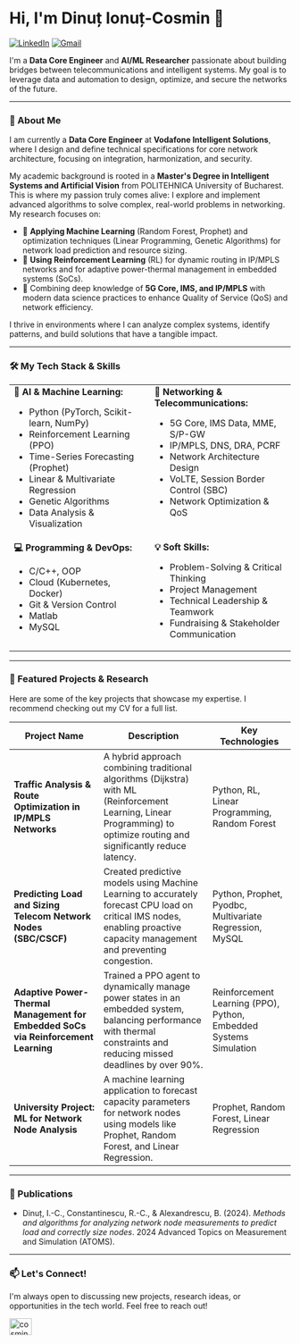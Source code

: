 # Hi, I'm Dinuț Ionuț-Cosmin 👋

<a href="https://www.linkedin.com/in/cosmin-dinut-419417214/"><img src="https://img.shields.io/badge/LinkedIn-0077B5?style=for-the-badge&logo=linkedin&logoColor=white" alt="LinkedIn"></a>
<a href="mailto:cosmindinut15@gmail.com"><img src="https://img.shields.io/badge/Gmail-D14836?style=for-the-badge&logo=gmail&logoColor=white" alt="Gmail"></a>

I'm a **Data Core Engineer** and **AI/ML Researcher** passionate about building bridges between telecommunications and intelligent systems. My goal is to leverage data and automation to design, optimize, and secure the networks of the future.

---

### 🚀 About Me

I am currently a **Data Core Engineer** at **Vodafone Intelligent Solutions**, where I design and define technical specifications for core network architecture, focusing on integration, harmonization, and security.

My academic background is rooted in a **Master's Degree in Intelligent Systems and Artificial Vision** from POLITEHNICA University of Bucharest. This is where my passion truly comes alive: I explore and implement advanced algorithms to solve complex, real-world problems in networking. My research focuses on:

-   🧠 **Applying Machine Learning** (Random Forest, Prophet) and optimization techniques (Linear Programming, Genetic Algorithms) for network load prediction and resource sizing.
-   🤖 **Using Reinforcement Learning** (RL) for dynamic routing in IP/MPLS networks and for adaptive power-thermal management in embedded systems (SoCs).
-   📡 Combining deep knowledge of **5G Core, IMS, and IP/MPLS** with modern data science practices to enhance Quality of Service (QoS) and network efficiency.

I thrive in environments where I can analyze complex systems, identify patterns, and build solutions that have a tangible impact.

---

### 🛠️ My Tech Stack & Skills

<table>
  <tr>
    <td valign="top" width="50%">
      <strong>🤖 AI & Machine Learning:</strong>
      <ul>
        <li>Python (PyTorch, Scikit-learn, NumPy)</li>
        <li>Reinforcement Learning (PPO)</li>
        <li>Time-Series Forecasting (Prophet)</li>
        <li>Linear & Multivariate Regression</li>
        <li>Genetic Algorithms</li>
        <li>Data Analysis & Visualization</li>
      </ul>
    </td>
    <td valign="top" width="50%">
      <strong>📡 Networking & Telecommunications:</strong>
      <ul>
        <li>5G Core, IMS Data, MME, S/P-GW</li>
        <li>IP/MPLS, DNS, DRA, PCRF</li>
        <li>Network Architecture Design</li>
        <li>VoLTE, Session Border Control (SBC)</li>
        <li>Network Optimization & QoS</li>
      </ul>
    </td>
  </tr>
  <tr>
    <td valign="top" width="50%">
      <strong>💻 Programming & DevOps:</strong>
      <ul>
        <li>C/C++, OOP</li>
        <li>Cloud (Kubernetes, Docker)</li>
        <li>Git & Version Control</li>
        <li>Matlab</li>
        <li>MySQL</li>
      </ul>
    </td>
    <td valign="top" width="50%">
      <strong>💡 Soft Skills:</strong>
      <ul>
        <li>Problem-Solving & Critical Thinking</li>
        <li>Project Management</li>
        <li>Technical Leadership & Teamwork</li>
        <li>Fundraising & Stakeholder Communication</li>
      </ul>
    </td>
  </tr>
</table>

---

### 🔬 Featured Projects & Research

Here are some of the key projects that showcase my expertise. I recommend checking out my CV for a full list.

| Project Name                                                                          | Description                                                                                                                                                             | Key Technologies                                                    |
| ------------------------------------------------------------------------------------- | ----------------------------------------------------------------------------------------------------------------------------------------------------------------------- | ------------------------------------------------------------------- |
| **Traffic Analysis & Route Optimization in IP/MPLS Networks**                         | A hybrid approach combining traditional algorithms (Dijkstra) with ML (Reinforcement Learning, Linear Programming) to optimize routing and significantly reduce latency. | Python, RL, Linear Programming, Random Forest                       |
| **Predicting Load and Sizing Telecom Network Nodes (SBC/CSCF)**                       | Created predictive models using Machine Learning to accurately forecast CPU load on critical IMS nodes, enabling proactive capacity management and preventing congestion. | Python, Prophet, Pyodbc, Multivariate Regression, MySQL             |
| **Adaptive Power-Thermal Management for Embedded SoCs via Reinforcement Learning**    | Trained a PPO agent to dynamically manage power states in an embedded system, balancing performance with thermal constraints and reducing missed deadlines by over 90%.  | Reinforcement Learning (PPO), Python, Embedded Systems Simulation   |
| **University Project: ML for Network Node Analysis**                                  | A machine learning application to forecast capacity parameters for network nodes using models like Prophet, Random Forest, and Linear Regression.                      | Prophet, Random Forest, Linear Regression                           |

---

### 📜 Publications

-   Dinuț, I.-C., Constantinescu, R.-C., & Alexandrescu, B. (2024). *Methods and algorithms for analyzing network node measurements to predict load and correctly size nodes*. 2024 Advanced Topics on Measurement and Simulation (ATOMS).


---
### 📫 Let's Connect!

I'm always open to discussing new projects, research ideas, or opportunities in the tech world. Feel free to reach out!

<p align="left">
<a href="https://www.linkedin.com/in/cosmin-dinut-419417214/" target="blank"><img align="center" src="https://raw.githubusercontent.com/rahuldkjain/github-profile-readme-generator/master/src/images/icons/Social/linked-in-alt.svg" alt="cosmin-dinut" height="30" width="40" /></a>
</p>

